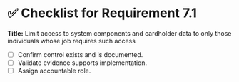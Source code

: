 # ✅ Checklist for Requirement 7.1

**Title:** Limit access to system components and cardholder data to only those individuals whose job requires such access

- [ ] Confirm control exists and is documented.
- [ ] Validate evidence supports implementation.
- [ ] Assign accountable role.
